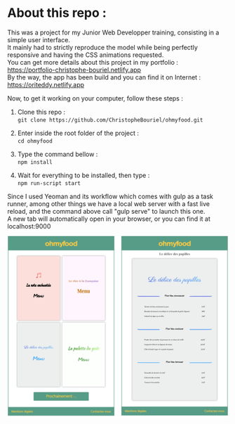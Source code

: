 # About this repo :

This was a project for my Junior Web Developper training, consisting in a simple user interface.  
It mainly had to strictly reproduce the model while being perfectly responsive and having the CSS animations requested.  
You can get more details about this project in my portfolio :  
https://portfolio-christophe-bouriel.netlify.app  
By the way, the app has been build and you can find it on Internet :  
https://oriteddy.netlify.app  


Now, to get it working on your computer, follow these steps :

1. Clone this repo :  
`git clone https://github.com/ChristopheBouriel/ohmyfood.git`

2. Enter inside the root folder of the project :  
`cd ohmyfood`

3. Type the command bellow :  
`npm install`

4. Wait for everything to be installed, then type :  
`npm run-script start`

Since I used Yeoman and its workflow which comes with gulp as a task runner, among other things we have a local web server with a fast live reload, and the command above call "gulp serve" to launch this one.  
A new tab will automatically open in your browser, or you can find it at localhost:9000

![Overview](./app/images/ohmyfood_montage.png)
